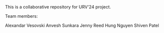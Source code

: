 This is a collaborative repository for URV'24 project.

Team members:

Alexandar Vesovski
Anvesh Sunkara
Jenny Reed
Hung Nguyen
Shiven Patel
